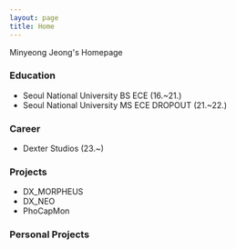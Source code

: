 ```yaml
---
layout: page
title: Home
---
```


Minyeong Jeong's Homepage

### Education
- Seoul National University BS ECE (16.~21.)
- Seoul National University MS ECE DROPOUT (21.~22.)

### Career
- Dexter Studios (23.~)

### Projects
- DX_MORPHEUS
- DX_NEO
- PhoCapMon

### Personal Projects
